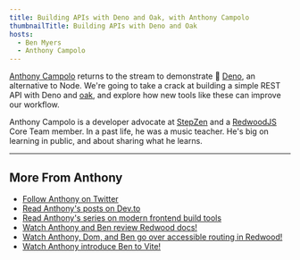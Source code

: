 ```yaml
---
title: Building APIs with Deno and Oak, with Anthony Campolo
thumbnailTitle: Building APIs with Deno and Oak
hosts:
  - Ben Myers
  - Anthony Campolo
---
```


[Anthony Campolo](https://twitter.com/ajcwebdev) returns to the stream to demonstrate 🦕 [Deno](https://deno.land/), an alternative to Node. We're going to take a crack at building a simple REST API with Deno and [oak](https://oakserver.github.io/oak/), and explore how new tools like these can improve our workflow.

Anthony Campolo is a developer advocate at [StepZen](https://stepzen.com) and a [RedwoodJS](https://redwoodjs.com) Core Team member. In a past life, he was a music teacher. He's big on learning in public, and about sharing what he learns.

---
## More From Anthony

- [Follow Anthony on Twitter](https://twitter.com/ajcwebdev)
- [Read Anthony's posts on Dev.to](https://dev.to/ajcwebdev)
- [Read Anthony's series on modern frontend build tools](https://dev.to/ajcwebdev/series/11575)
- [Watch Anthony and Ben review Redwood docs!](/redwoodjs-docs/)
- [Watch Anthony, Dom, and Ben go over accessible routing in Redwood!](/accessible-routing-in-redwoodjs/)
- [Watch Anthony introduce Ben to Vite!](/vite/)